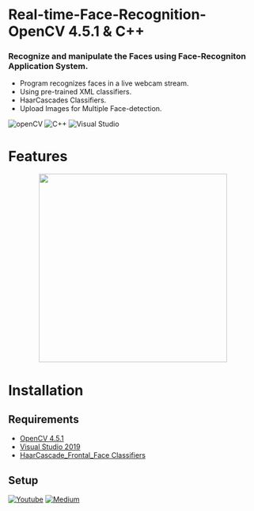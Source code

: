 # Real-time-Face-Recognition-OpenCV 4.5.1 & C++
 
### Recognize and manipulate the Faces using Face-Recogniton Application System.
- Program recognizes faces in a live webcam stream.
- Using pre-trained XML classifiers.
- HaarCascades Classifiers.
- Upload Images for Multiple Face-detection.

![openCV](https://img.shields.io/badge/openCV-4.5.1-green)
![C++](https://img.shields.io/badge/C%2B%2B-17-blue)
![Visual Studio](https://img.shields.io/badge/Visual%20Studio-2019-red)

# Features

<div align="center"><img src="Face_Images/Capture.JPG" width="380"></div>

# Installation
## Requirements
- [OpenCV 4.5.1](https://opencv.org/)
- [Visual Studio 2019](https://visualstudio.microsoft.com/)
- [HaarCascade_Frontal_Face Classifiers]()
## Setup
[![Youtube](https://img.shields.io/badge/-Youtube%20-red)](https://youtu.be/2FYm3GOonhk)
[![Medium](https://img.shields.io/badge/%20-Medium-lightgrey)](https://medium.com/analytics-vidhya/haar-cascades-explained-38210e57970d)
